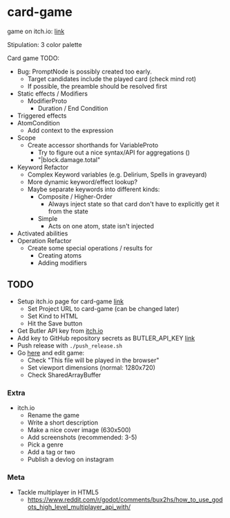 # card-game

game on itch.io: [link](https://thewarlock.itch.io/card-game)

Stipulation: 3 color palette

Card game TODO:

- Bug: PromptNode is possibly created too early.
  - Target candidates include the played card (check mind rot)
  - If possible, the preamble should be resolved first
- Static effects / Modifiers
  - ModifierProto
    - Duration / End Condition
- Triggered effects
- AtomCondition
  - Add context to the expression
- Scope
  - Create accessor shorthands for VariableProto
    - Try to figure out a nice syntax/API for aggregations ()
    - "|block.damage.total"
- Keyword Refactor
  - Complex Keyword variables (e.g. Delirium, Spells in graveyard)
  - More dynamic keyword/effect lookup?
  - Maybe separate keywords into different kinds:
    - Composite / Higher-Order
      - Always inject state so that card don't have to explicitly get it from the state
    - Simple
      - Acts on one atom, state isn't injected
- Activated abilities
- Operation Refactor
  - Create some special operations / results for
    - Creating atoms
    - Adding modifiers

## TODO

- Setup itch.io page for card-game [link](https://itch.io/game/new)
  - Set Project URL to card-game (can be changed later)
  - Set Kind to HTML
  - Hit the Save button
- Get Butler API key from [itch.io](https://itch.io/user/settings/api-keys)
- Add key to GitHub repository secrets as BUTLER_API_KEY [link](https://github.com/bjornarprytz/card-game/settings/secrets/actions)
- Push release with `./push_release.sh`
- Go [here](https://itch.io/game/new) and edit game:
  - Check "This file will be played in the browser"
  - Set viewport dimensions (normal: 1280x720)
  - Check SharedArrayBuffer

### Extra

- itch.io
  - Rename the game
  - Write a short description
  - Make a nice cover image (630x500)
  - Add screenshots (recommended: 3-5)
  - Pick a genre
  - Add a tag or two
  - Publish a devlog on instagram

### Meta

- Tackle multiplayer in HTML5
  - https://www.reddit.com/r/godot/comments/bux2hs/how_to_use_godots_high_level_multiplayer_api_with/
